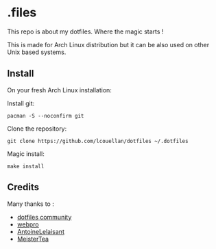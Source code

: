 # .files

This repo is about my dotfiles. Where the magic starts !

This is made for Arch Linux distribution but it can be also used on other Unix based systems.

## Install

On your fresh Arch Linux installation:

Install git:

```
pacman -S --noconfirm git
```

Clone the repository:

```
git clone https://github.com/lcouellan/dotfiles ~/.dotfiles
```

Magic install:

```
make install
```

## Credits

Many thanks to :
- [dotfiles community](https://dotfiles.github.io)
- [webpro](https://github.com/webpro)
- [AntoineLelaisant](https://github.com/AntoineLelaisant)
- [MeisterTea](https://github.com/MeisterTea)

